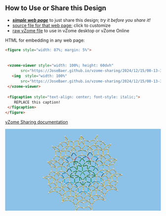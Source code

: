 
## How to Use or Share this Design

 - [***simple web page***](<https://JoseBaer.github.io/vzome-sharing/2024/12/15/00-13-34-282Z-BYRG-wieringa/>) to just share this design; *try it before you share it!*
 - [source file for that web page](<https://github.com/JoseBaer/vzome-sharing/edit/main/2024/12/15/00-13-34-282Z-BYRG-wieringa/index.md>); click to customize
 - [raw vZome file](<https://raw.githubusercontent.com/JoseBaer/vzome-sharing/main/2024/12/15/00-13-34-282Z-BYRG-wieringa/BYRG-wieringa.vZome>) to use in vZome desktop or vZome Online
 
 HTML for embedding in any web page:
 ```html
<figure style="width: 87%; margin: 5%">
  
  
  <vzome-viewer style="width: 100%; height: 60dvh" 
        src="https://JoseBaer.github.io/vzome-sharing/2024/12/15/00-13-34-282Z-BYRG-wieringa/BYRG-wieringa.vZome" >
    <img  style="width: 100%"
        src="https://JoseBaer.github.io/vzome-sharing/2024/12/15/00-13-34-282Z-BYRG-wieringa/BYRG-wieringa.png" >
  </vzome-viewer>

  <figcaption style="text-align: center; font-style: italic;">
     REPLACE this caption!
  </figcaption>
</figure>

 ```

[vZome Sharing documentation](https://vzome.github.io/vzome/sharing.html#how-it-works)

![Image](<BYRG-wieringa.png>)

